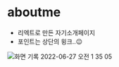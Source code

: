 # aboutme

- 리엑트로 만든 자기소개페이지
- 포인트는 상단의 윙크..😉

![화면 기록 2022-06-27 오전 1 35 05](https://user-images.githubusercontent.com/77728308/175825338-1c705a0f-17ea-4129-a740-a299d8670265.gif)
